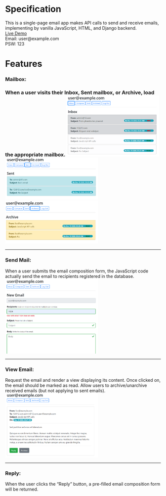 # Specification
This is a <str>single-page email app</str> makes API calls to send and receive emails, implementing by vanilla JavaScript, HTML, and Django backend. <br>
<a href="https://cs50-mail.herokuapp.com/">Live Demo</a><br>
Email: <a>user<span>@</spn>example.com</a><br>
PSW: 123<br>

# Features
<h3>Mailbox:<h3>
When a user visits their Inbox, Sent mailbox, or Archive, load the appropriate mailbox. 
<img src="staticfiles/inbox.png" style="width:300px">
<img src="staticfiles/sent.png" style="width:300px">
<img src="staticfiles/arch.png" style="width:300px">
<hr> 
<h3>Send Mail:</h3>
When a user submits the email composition form, the JavaScript code actually send the email to recipients registered in the database.
<img src="staticfiles/compose.png" style="width:300px">
<hr>
<h3>View Email:</h3>
Request the email and render a view displaying its content. Once clicked on, the email should be marked as read. Allow users to archive/unarchive received emails (but not applying to sent emails).
<img src="staticfiles/email.png" style="width:300px">
<hr> 
<h3>Reply:</h3>
When the user clicks the “Reply” button, a pre-filled email composition form will be returned. 